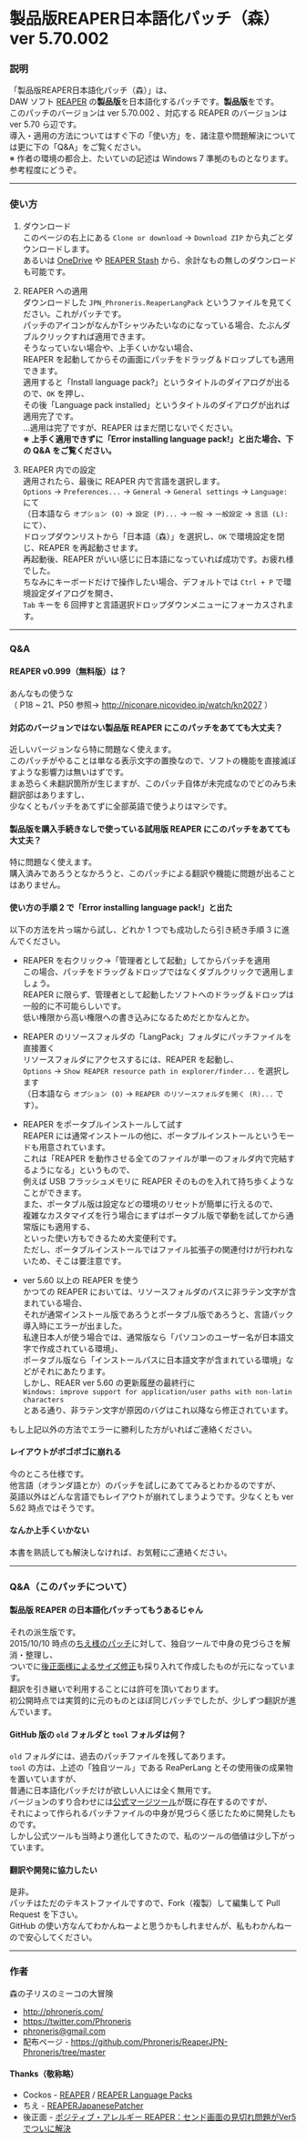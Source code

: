 
製品版REAPER日本語化パッチ（森） ver 5.70.002
====


### 説明

「製品版REAPER日本語化パッチ（森）」は、  
DAW ソフト [REAPER][1] の**製品版**を日本語化するパッチです。**製品版**をです。  
このパッチのバージョンは ver 5.70.002 、対応する REAPER のバージョンは ver 5.70 ら辺です。  
導入・適用の方法についてはすぐ下の「使い方」を、諸注意や問題解決については更に下の「Q&A」をご覧ください。  
※ 作者の環境の都合上、たいていの記述は Windows 7 準拠のものとなります。参考程度にどうぞ。  


----


### 使い方


1. ダウンロード  
   このページの右上にある `Clone or download` → `Download ZIP` から丸ごとダウンロードします。  
   あるいは [OneDrive][0] や [REAPER Stash][0.1] から、余計なもの無しのダウンロードも可能です。  

2. REAPER への適用  
   ダウンロードした `JPN_Phroneris.ReaperLangPack` というファイルを見てください。これがパッチです。  
   パッチのアイコンがなんかTシャツみたいなのになっている場合、たぶんダブルクリックすれば適用できます。  
   そうなっていない場合や、上手くいかない場合、  
   REAPER を起動してからその画面にパッチをドラッグ＆ドロップしても適用できます。  
   適用すると「Install language pack?」というタイトルのダイアログが出るので、`OK` を押し、  
   その後「Language pack installed」というタイトルのダイアログが出れば適用完了です。  
   …適用は完了ですが、REAPER はまだ閉じないでください。  
   **※ 上手く適用できずに「Error installing language pack!」と出た場合、下の Q&A をご覧ください。**

3. REAPER 内での設定  
   適用されたら、最後に REAPER 内で言語を選択します。  
   `Options` → `Preferences...` → `General` → `General settings` → `Language:` にて  
   （日本語なら `オプション (O)` → `設定 (P)...` → `一般` → `一般設定` → `言語 (L):` にて）、  
   ドロップダウンリストから「日本語（森）」を選択し、`OK` で環境設定を閉じ、REAPER を再起動させます。  
   再起動後、REAPER がいい感じに日本語になっていれば成功です。お疲れ様でした。  
   ちなみにキーボードだけで操作したい場合、デフォルトでは `Ctrl + P` で環境設定ダイアログを開き、  
   `Tab` キーを 6 回押すと言語選択ドロップダウンメニューにフォーカスされます。  


----


### Q&A


#### REAPER v0.999（無料版）は？

あんなもの使うな  
（ P18 ~ 21、P50 参照→ http://niconare.nicovideo.jp/watch/kn2027 ）  


#### 対応のバージョンではない製品版 REAPER にこのパッチをあてても大丈夫？

近しいバージョンなら特に問題なく使えます。  
このパッチがやることは単なる表示文字の置換なので、ソフトの機能を直接滅ぼすような影響力は無いはずです。  
まぁ恐らく未翻訳箇所が生じますが、このパッチ自体が未完成なのでどのみち未翻訳部はありますし、  
少なくともパッチをあてずに全部英語で使うよりはマシです。  


#### 製品版を購入手続きなしで使っている試用版 REAPER にこのパッチをあてても大丈夫？

特に問題なく使えます。  
購入済みであろうとなかろうと、このパッチによる翻訳や機能に問題が出ることはありません。  


#### 使い方の手順 2 で「Error installing language pack!」と出た

以下の方法を片っ端から試し、どれか 1 つでも成功したら引き続き手順 3 に進んでください。  

+ REAPER を右クリック→「管理者として起動」してからパッチを適用  
  この場合、パッチをドラッグ＆ドロップではなくダブルクリックで適用しましょう。  
  REAPER に限らず、管理者として起動したソフトへのドラッグ＆ドロップは一般的に不可能らしいです。  
  低い権限から高い権限への書き込みになるためだとかなんとか。

+ REAPER のリソースフォルダの「LangPack」フォルダにパッチファイルを直接置く  
  リソースフォルダにアクセスするには、REAPER を起動し、  
  `Options` → `Show REAPER resource path in explorer/finder...` を選択します  
  （日本語なら `オプション (O)` → `REAPER のリソースフォルダを開く (R)...` です）。

+ REAPER をポータブルインストールして試す  
  REAPER には通常インストールの他に、ポータブルインストールというモードも用意されています。  
  これは「REAPER を動作させる全てのファイルが単一のフォルダ内で完結するようになる」というもので、  
  例えば USB フラッシュメモリに REAPER そのものを入れて持ち歩くようなことができます。  
  また、ポータブル版は設定などの環境のリセットが簡単に行えるので、  
  複雑なカスタマイズを行う場合にまずはポータブル版で挙動を試してから通常版にも適用する、  
  といった使い方もできるため大変便利です。  
  ただし、ポータブルインストールではファイル拡張子の関連付けが行われないため、そこは要注意です。  

+ ver 5.60 以上の REAPER を使う  
  かつての REAPER においては、リソースフォルダのパスに非ラテン文字が含まれている場合、  
  それが通常インストール版であろうとポータブル版であろうと、言語パック導入時にエラーが出ました。  
  私達日本人が使う場合では、通常版なら「パソコンのユーザー名が日本語文字で作成されている環境」、  
  ポータブル版なら「インストールパスに日本語文字が含まれている環境」などがそれにあたります。  
  しかし、REAER ver 5.60 の更新履歴の最終行に  
  `Windows: improve support for application/user paths with non-latin characters`  
  とある通り、非ラテン文字が原因のバグはこれ以降なら修正されています。

もし上記以外の方法でエラーに勝利した方がいればご連絡ください。  


#### レイアウトがボゴボゴに崩れる

今のところ仕様です。  
他言語（オランダ語とか）のパッチを試しにあててみるとわかるのですが、  
英語以外はどんな言語でもレイアウトが崩れてしまうようです。少なくとも ver 5.62 時点ではそうです。  


#### なんか上手くいかない

本書を熟読しても解決しなければ、お気軽にご連絡ください。  


----


### Q&A（このパッチについて）


#### 製品版 REAPER の日本語化パッチってもうあるじゃん

それの派生版です。  
2015/10/10 時点の[ちえ様のパッチ][2]に対して、独自ツールで中身の見づらさを解消・整理し、  
ついでに[後正面様によるサイズ修正][3]も採り入れて作成したものが元になっています。  
翻訳を引き継いで利用することには許可を頂いております。  
初公開時点では実質的に元のものとほぼ同じパッチでしたが、少しずつ翻訳が進んでいます。  


#### GitHub 版の `old` フォルダと `tool` フォルダは何？

`old` フォルダには、過去のパッチファイルを残してあります。  
`tool` の方は、上述の「独自ツール」である ReaPerLang とその使用後の成果物を置いていますが、   
普通に日本語化パッチだけが欲しい人には全く無用です。  
バージョンのすり合わせには[公式マージツール][1.2]が既に存在するのですが、  
それによって作られるパッチファイルの中身が見づらく感じたために開発したものです。  
しかし公式ツールも当時より進化してきたので、私のツールの価値は少し下がっています。  


#### 翻訳や開発に協力したい

是非。  
パッチはただのテキストファイルですので、Fork（複製）して編集して Pull Request を下さい。  
GitHub の使い方なんてわかんねーよと思うかもしれませんが、私もわかんねーので安心してください。


----


### 作者

森の子リスのミーコの大冒険  
* http://phroneris.com/
* https://twitter.com/Phroneris
* phroneris@gmail.com
* 配布ページ - https://github.com/Phroneris/ReaperJPN-Phroneris/tree/master


#### Thanks（敬称略）

* Cockos - [REAPER][1] / [REAPER Language Packs][1.5]
* ちえ - [REAPERJapanesePatcher][2]
* 後正面 - [ポジティブ・アレルギー REAPER：センド画面の見切れ問題がVer5でついに解決][3]


[0]: https://onedrive.live.com/redir?resid=436219A2C575511B!1235&authkey=!AAJZFy_cBzWtVwU&ithint=folder%2cReaperLangPack
[0.1]: http://stash.reaper.fm/v/27131/JPN_Phroneris.zip
[1]: http://www.reaper.fm/
[1.2]: http://www.reaper.fm/langpack/index.php#langpack_dev
[1.5]: http://www.reaper.fm/langpack/
[2]: https://github.com/chiepomme/REAPERJapanesePatcher
[3]: http://positiveallergy.blog50.fc2.com/blog-entry-723.html



